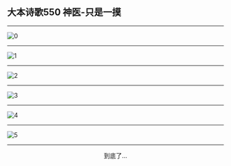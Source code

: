 
## 大本诗歌550 神医-只是一摸
        
<div id="aplayer0"></div>

---

<img alt="0" data-original="/data/d0550/0.png">

---

<img alt="1" data-original="/data/d0550/1.png">

---

<img alt="2" data-original="/data/d0550/2.png">

---

<img alt="3" data-original="/data/d0550/3.png">

---

<img alt="4" data-original="/data/d0550/4.png">

---

<img alt="5" data-original="/data/d0550/5.png">

---

<p style="text-align: center">到底了...</p>

<script src="/js/dist-view.js"></script>

<script>
MAIN.id = 'd0550';
        
const ap0 = new APlayer({
    container: document.getElementById('aplayer0'),
    volume: 1,
    loop: 'none',
    preload: 'none',
    audio: [{
        name: '大本诗歌550.mp3',
        artist: '大本诗歌',
        url: 'https://res.wx.qq.com/voice/getvoice?mediaid=MzI0NTk3MDM5M18yMjQ3NDk0NDY4',
        cover: '/favicon'
    }]
});
</script>
